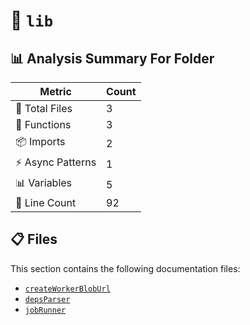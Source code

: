 # 📁 `lib`

## 📊 Analysis Summary For Folder

| Metric | Count |
|--------|-------|
| 📁 Total Files | 3 |
| 🔧 Functions | 3 |
| 📦 Imports | 2 |
| ⚡ Async Patterns | 1 |
| 📊 Variables | 5 |
| 🔢 Line Count | 92 |


## 📋 Files

This section contains the following documentation files:

- [`createWorkerBlobUrl`](./createWorkerBlobUrl.md)
- [`depsParser`](./depsParser.md)
- [`jobRunner`](./jobRunner.md)